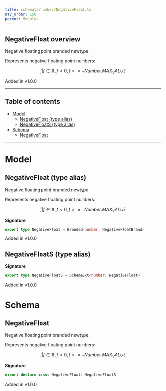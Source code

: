```yaml
---
title: schemata/number/NegativeFloat.ts
nav_order: 156
parent: Modules
---
```


## NegativeFloat overview

Negative floating point branded newtype.

Represents negative floating point numbers:

```math
 { f | f ∈ ℝ, f < 0, f >= -Number.MAX_VALUE }
```

Added in v1.0.0

---

<h2 class="text-delta">Table of contents</h2>

- [Model](#model)
  - [NegativeFloat (type alias)](#negativefloat-type-alias)
  - [NegativeFloatS (type alias)](#negativefloats-type-alias)
- [Schema](#schema)
  - [NegativeFloat](#negativefloat)

---

# Model

## NegativeFloat (type alias)

Negative floating point branded newtype.

Represents negative floating point numbers:

```math
 { f | f ∈ ℝ, f < 0, f >= -Number.MAX_VALUE }
```

**Signature**

```ts
export type NegativeFloat = Branded<number, NegativeFloatBrand>
```

Added in v1.0.0

## NegativeFloatS (type alias)

**Signature**

```ts
export type NegativeFloatS = SchemaExt<number, NegativeFloat>
```

Added in v1.0.0

# Schema

## NegativeFloat

Negative floating point branded newtype.

Represents negative floating point numbers:

```math
 { f | f ∈ ℝ, f < 0, f >= -Number.MAX_VALUE }
```

**Signature**

```ts
export declare const NegativeFloat: NegativeFloatS
```

Added in v1.0.0
